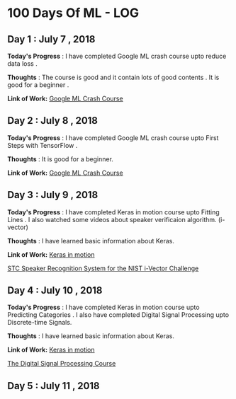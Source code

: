 # 100 Days Of ML - LOG

## Day 1 : July 7 , 2018
 
**Today's Progress** : I have completed Google ML crash course upto reduce data loss .

**Thoughts** : The course is good and it contain lots of good contents . It is good for a beginner .

**Link of Work:** [Google ML Crash Course](https://developers.google.com/machine-learning/crash-course/reducing-loss/video-lecture)

## Day 2 : July 8 , 2018

**Today's Progress** : I have completed Google ML crash course upto First Steps with TensorFlow .

**Thoughts** :  It is good for a beginner.

**Link of Work:**   [Google ML Crash Course](https://developers.google.com/machine-learning/crash-course/first-steps-with-tensorflow/video-lecture)

## Day 3 : July 9 , 2018


**Today's Progress** : I have completed Keras in motion course upto Fitting Lines . I also watched some videos about speaker verificaion algorithm. (i-vector)

**Thoughts** : I have learned basic information about Keras.  

**Link of Work:**  [Keras in motion](https://livevideo.manning.com/module/19_1_3/keras-in-motion/installation-and-basics/fitting-lines?)

[STC Speaker Recognition System for the NIST i-Vector Challenge](https://www.superlectures.com/odyssey2014/stc-speaker-recognition-system-for-the-nist-i-vector-challenge)

## Day 4 : July 10 , 2018

**Today's Progress** : I have completed Keras in motion course upto Predicting Categories . I also have completed Digital Signal Processing upto Discrete-time Signals.

**Thoughts** : I have learned basic information about Keras.  

**Link of Work:** [Keras in motion](https://livevideo.manning.com/module/19_1_5/keras-in-motion/installation-and-basics/predicting-categories?)

[The Digital Signal Processing Course](https://www.coursera.org/learn/dsp/lecture/sWofV/1-2-a-discrete-time-signals)

## Day 5 : July 11 , 2018
